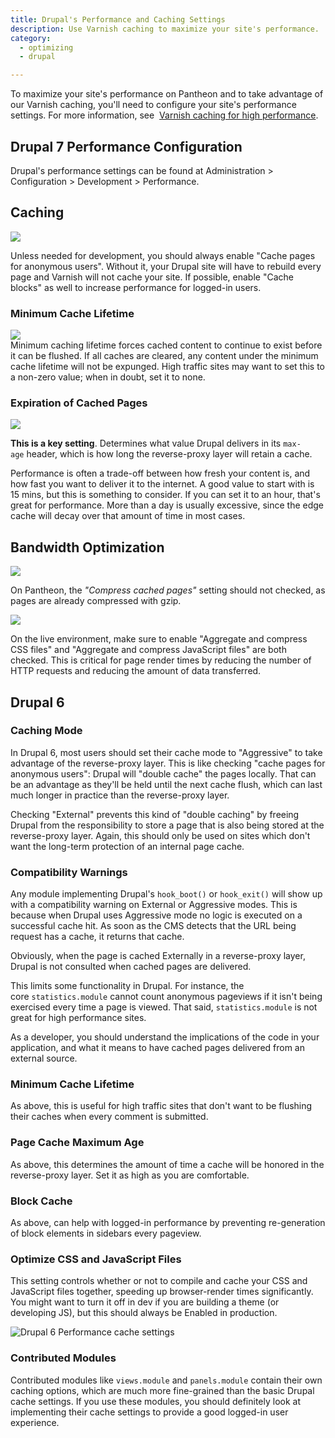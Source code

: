 ```yaml
---
title: Drupal's Performance and Caching Settings
description: Use Varnish caching to maximize your site's performance.  
category:
  - optimizing
  - drupal

---
```


To maximize your site's performance on Pantheon and to take advantage of our Varnish caching, you'll need to configure your site's performance settings.​ For more information, see  [Varnish caching for high performance](/documentation/advanced-topics/varnish-caching-for-high-performance/).

## Drupal 7 Performance Configuration

Drupal's performance settings can be found at Administration > Configuration > Development > Performance.

## Caching

![](https://pantheon-systems.desk.com/customer/portal/attachments/180072)  
Unless needed for development, you should always enable "Cache pages for anonymous users". Without it, your Drupal site will have to rebuild every page and Varnish will not cache your site. If possible, enable "Cache blocks" as well to increase performance for logged-in users.

### Minimum Cache Lifetime

![](https://pantheon-systems.desk.com/customer/portal/attachments/180073)  
Minimum caching lifetime forces cached content to continue to exist before it can be flushed. If all caches are cleared, any content under the minimum cache lifetime will not be expunged. High traffic sites may want to set this to a non-zero value; when in doubt, set it to none.

### Expiration of Cached Pages
 ![](https://pantheon-systems.desk.com/customer/portal/attachments/180074)

**This is a key setting**. Determines what value Drupal delivers in its `max-age` header, which is how long the reverse-proxy layer will retain a cache.

Performance is often a trade-off between how fresh your content is, and how fast you want to deliver it to the internet. A good value to start with is 15 mins, but this is something to consider. If you can set it to an hour, that's great for performance. More than a day is usually excessive, since the edge cache will decay over that amount of time in most cases.

## Bandwidth Optimization
 ![](https://pantheon-systems.desk.com/customer/portal/attachments/180075)

On Pantheon, the _"Compress cached pages"_ setting should not checked, as pages are already compressed with gzip.  


 ![](https://pantheon-systems.desk.com/customer/portal/attachments/180077)

On the live environment, make sure to enable "Aggregate and compress CSS files" and "Aggregate and compress JavaScript files" are both checked. This is critical for page render times by reducing the number of HTTP requests and reducing the amount of data transferred.

## Drupal 6

### Caching Mode

In Drupal 6, most users should set their cache mode to "Aggressive" to take advantage of the reverse-proxy layer. This is like checking "cache pages for anonymous users": Drupal will "double cache" the pages locally. That can be an advantage as they'll be held until the next cache flush, which can last much longer in practice than the reverse-proxy layer.

Checking "External" prevents this kind of "double caching" by freeing Drupal from the responsibility to store a page that is also being stored at the reverse-proxy layer. Again, this should only be used on sites which don't want the long-term protection of an internal page cache.

### Compatibility Warnings
Any module implementing Drupal's `hook_boot()` or `hook_exit()` will show up with a compatibility warning on External or Aggressive modes. This is because when Drupal uses Aggressive mode no logic is executed on a successful cache hit. As soon as the CMS detects that the URL being request has a cache, it returns that cache.

Obviously, when the page is cached Externally in a reverse-proxy layer, Drupal is not consulted when cached pages are delivered.

This limits some functionality in Drupal. For instance, the core `statistics.module` cannot count anonymous pageviews if it isn't being exercised every time a page is viewed. That said, `statistics.module` is not great for high performance sites.

As a developer, you should understand the implications of the code in your application, and what it means to have cached pages delivered from an external source.

### Minimum Cache Lifetime

As above, this is useful for high traffic sites that don't want to be flushing their caches when every comment is submitted.

### Page Cache Maximum Age

As above, this determines the amount of time a cache will be honored in the reverse-proxy layer. Set it as high as you are comfortable.

### Block Cache

As above, can help with logged-in performance by preventing re-generation of block elements in sidebars every pageview.

### Optimize CSS and JavaScript Files

This setting controls whether or not to compile and cache your CSS and JavaScript files together, speeding up browser-render times significantly. You might want to turn it off in dev if you are building a theme (or developing JS), but this should always be Enabled in production.

![Drupal 6 Performance cache settings](https://pantheon-systems.desk.com/customer/portal/attachments/31793)

### Contributed Modules

Contributed modules like `views.module` and `panels.module` contain their own caching options, which are much more fine-grained than the basic Drupal cache settings. If you use these modules, you should definitely look at implementing their cache settings to provide a good logged-in user experience.
